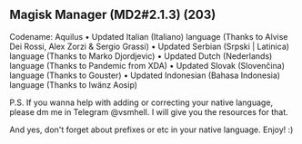 ## Magisk Manager (MD2#2.1.3) (203)
Codename: Aquilus
• Updated Italian (Italiano) language
(Thanks to Alvise Dei Rossi, Alex Zorzi & Sergio Grassi)
• Updated Serbian (Srpski | Latinica) language
(Thanks to Marko Djordjevic)
• Updated Dutch (Nederlands) language
(Thanks to Pandemic from XDA)
• Updated Slovak (Slovenčina) language
(Thanks to Gouster)
• Updated Indonesian (Bahasa Indonesia) language
(Thanks to Iwänz Aosip)

P.S.
If you wanna help with adding or correcting your native language, please dm me in Telegram @vsmhell.
I will give you the resources for that.

And yes, don't forget about prefixes or etc in your native language.
Enjoy! :)
